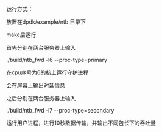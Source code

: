 运行方式：

放置在dpdk/example/ntb 目录下

make后运行

首先分别在两台服务器上输入

./build/ntb_fwd -l6 --proc-type=primary

在cpu序号为6的核上运行守护进程

会在屏幕上输出时延信息



之后分别在两台服务器上输入

./build/ntb_fwd -l7 --proc-type=secondary

运行用户进程，进行10秒数据传输，并输出不同包长下的吞吐量